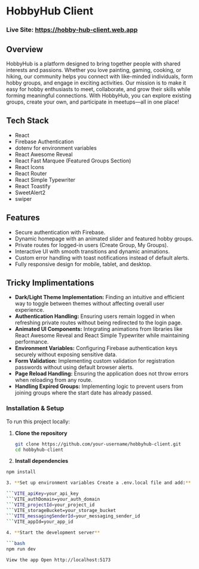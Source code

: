 # HobbyHub Client

### Live Site: https://hobby-hub-client.web.app

## Overview

HobbyHub is a platform designed to bring together people with shared
interests and passions. Whether you love painting, gaming, cooking, or
hiking, our community helps you connect with like-minded individuals,
form hobby groups, and engage in exciting activities. Our mission is to make it easy for hobby enthusiasts to meet,
collaborate, and grow their skills while forming meaningful
connections. With HobbyHub, you can explore existing groups, create
your own, and participate in meetups—all in one place!

## Tech Stack

- React
- Firebase Authentication
- dotenv for environment variables
- React Awesome Reveal
- React Fast Marquee (Featured Groups Section)
- React Icons
- React Router
- React Simple Typewriter
- React Toastify
- SweetAlert2
- swiper

## Features

- Secure authentication with Firebase.
- Dynamic homepage with an animated slider and featured hobby groups.
- Private routes for logged-in users (Create Group, My Groups).
- Interactive UI with smooth transitions and dynamic animations.
- Custom error handling with toast notifications instead of default alerts.
- Fully responsive design for mobile, tablet, and desktop.

## Tricky Implimentations

- **Dark/Light Theme Implementation:** Finding an intuitive and efficient way to toggle between themes without affecting overall user experience.
- **Authentication Handling:** Ensuring users remain logged in when refreshing private routes without being redirected to the login page.
- **Animated UI Components:** Integrating animations from libraries like React Awesome Reveal and React Simple Typewriter while maintaining performance.
- **Environment Variables:** Configuring Firebase authentication keys securely without exposing sensitive data.
- **Form Validation:** Implementing custom validation for registration passwords without using default browser alerts.
- **Page Reload Handling:** Ensuring the application does not throw errors when reloading from any route.
- **Handling Expired Groups:** Implementing logic to prevent users from joining groups where the start date has already passed.

### Installation & Setup

To run this project locally:

1. **Clone the repository**
   ```bash
   git clone https://github.com/your-username/hobbyhub-client.git
   cd hobbyhub-client
   
2. **Install dependencies**
 ```bash
npm install

3. **Set up environment variables Create a .env.local file and add:**

 ```VITE_apiKey=your_api_key
 ```VITE_authDomain=your_auth_domain
 ```VITE_projectId=your_project_id
 ```VITE_storageBucket=your_storage_bucket
 ```VITE_messagingSenderId=your_messaging_sender_id
 ```VITE_appId=your_app_id
        
4. **Start the development server**

 ```bash
npm run dev

View the app Open http://localhost:5173


